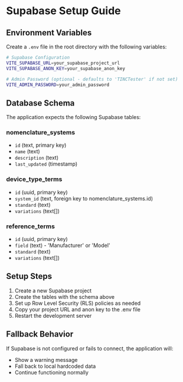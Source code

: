 # Supabase Setup Guide

## Environment Variables

Create a `.env` file in the root directory with the following variables:

```bash
# Supabase Configuration
VITE_SUPABASE_URL=your_supabase_project_url
VITE_SUPABASE_ANON_KEY=your_supabase_anon_key

# Admin Password (optional - defaults to 'TINCTester' if not set)
VITE_ADMIN_PASSWORD=your_admin_password
```

## Database Schema

The application expects the following Supabase tables:

### nomenclature_systems
- `id` (text, primary key)
- `name` (text)
- `description` (text)
- `last_updated` (timestamp)

### device_type_terms
- `id` (uuid, primary key)
- `system_id` (text, foreign key to nomenclature_systems.id)
- `standard` (text)
- `variations` (text[])

### reference_terms
- `id` (uuid, primary key)
- `field` (text) - 'Manufacturer' or 'Model'
- `standard` (text)
- `variations` (text[])

## Setup Steps

1. Create a new Supabase project
2. Create the tables with the schema above
3. Set up Row Level Security (RLS) policies as needed
4. Copy your project URL and anon key to the .env file
5. Restart the development server

## Fallback Behavior

If Supabase is not configured or fails to connect, the application will:
- Show a warning message
- Fall back to local hardcoded data
- Continue functioning normally
